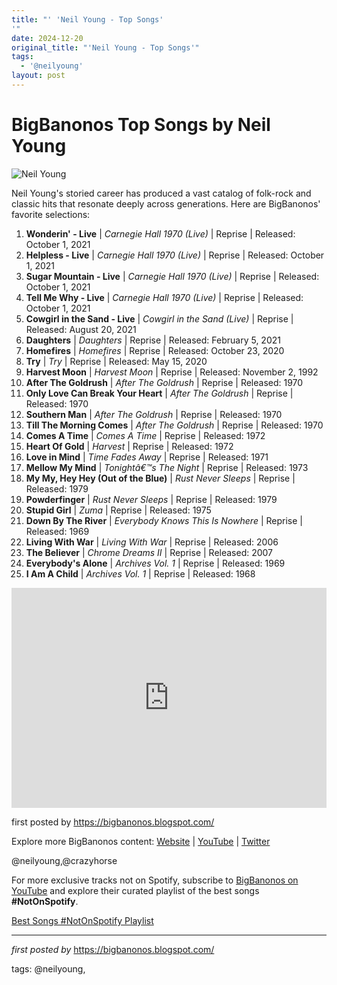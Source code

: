 ```yaml
---
title: "' 'Neil Young - Top Songs'
'"
date: 2024-12-20
original_title: "'Neil Young - Top Songs'"
tags:
  - '@neilyoung'
layout: post
---
```

<h1>BigBanonos Top Songs by Neil Young</h1>
<img alt="Neil Young" src="https://www.rollingstone.com/wp-content/uploads/2021/12/neil-young-the-old-laughing-lady.jpg?w=800" /> <p>Neil Young's storied career has produced a vast catalog of folk-rock and classic hits that resonate deeply across generations. Here are BigBanonos' favorite selections:</p> <ol> <li><strong>Wonderin' - Live</strong> | <em>Carnegie Hall 1970 (Live)</em> | Reprise | Released: October 1, 2021</li> <li><strong>Helpless - Live</strong> | <em>Carnegie Hall 1970 (Live)</em> | Reprise | Released: October 1, 2021</li> <li><strong>Sugar Mountain - Live</strong> | <em>Carnegie Hall 1970 (Live)</em> | Reprise | Released: October 1, 2021</li> <li><strong>Tell Me Why - Live</strong> | <em>Carnegie Hall 1970 (Live)</em> | Reprise | Released: October 1, 2021</li> <li><strong>Cowgirl in the Sand - Live</strong> | <em>Cowgirl in the Sand (Live)</em> | Reprise | Released: August 20, 2021</li> <li><strong>Daughters</strong> | <em>Daughters</em> | Reprise | Released: February 5, 2021</li> <li><strong>Homefires</strong> | <em>Homefires</em> | Reprise | Released: October 23, 2020</li> <li><strong>Try</strong> | <em>Try</em> | Reprise | Released: May 15, 2020</li> <li><strong>Harvest Moon</strong> | <em>Harvest Moon</em> | Reprise | Released: November 2, 1992</li> <li><strong>After The Goldrush</strong> | <em>After The Goldrush</em> | Reprise | Released: 1970</li> <li><strong>Only Love Can Break Your Heart</strong> | <em>After The Goldrush</em> | Reprise | Released: 1970</li> <li><strong>Southern Man</strong> | <em>After The Goldrush</em> | Reprise | Released: 1970</li> <li><strong>Till The Morning Comes</strong> | <em>After The Goldrush</em> | Reprise | Released: 1970</li> <li><strong>Comes A Time</strong> | <em>Comes A Time</em> | Reprise | Released: 1972</li> <li><strong>Heart Of Gold</strong> | <em>Harvest</em> | Reprise | Released: 1972</li> <li><strong>Love in Mind</strong> | <em>Time Fades Away</em> | Reprise | Released: 1971</li> <li><strong>Mellow My Mind</strong> | <em>Tonightâ€™s The Night</em> | Reprise | Released: 1973</li> <li><strong>My My, Hey Hey (Out of the Blue)</strong> | <em>Rust Never Sleeps</em> | Reprise | Released: 1979</li> <li><strong>Powderfinger</strong> | <em>Rust Never Sleeps</em> | Reprise | Released: 1979</li> <li><strong>Stupid Girl</strong> | <em>Zuma</em> | Reprise | Released: 1975</li> <li><strong>Down By The River</strong> | <em>Everybody Knows This Is Nowhere</em> | Reprise | Released: 1969</li> <li><strong>Living With War</strong> | <em>Living With War</em> | Reprise | Released: 2006</li> <li><strong>The Believer</strong> | <em>Chrome Dreams II</em> | Reprise | Released: 2007</li> <li><strong>Everybody's Alone</strong> | <em>Archives Vol. 1</em> | Reprise | Released: 1969</li> <li><strong>I Am A Child</strong> | <em>Archives Vol. 1</em> | Reprise | Released: 1968</li>
</ol> <div> <iframe allow="autoplay; clipboard-write; encrypted-media; fullscreen; picture-in-picture" frameborder="0" height="352" loading="lazy" src="https://open.spotify.com/embed/playlist/4TtS7W6lsD4Qoh8KJOiZCq?utm_source=generator" width="100%"></iframe>
</div> <p>first posted by <a href="https://bigbanonos.blogspot.com/">https://bigbanonos.blogspot.com/</a></p> <div> <p>Explore more BigBanonos content: <a href="https://bigbanonos.blogspot.com/">Website</a> | <a href="https://www.youtube.com/@BigBanonos">YouTube</a> | <a href="https://x.com/bigbanonos">Twitter</a></p>
</div> <!--Tags-->
<p>@neilyoung,@crazyhorse</p>


<!--Subscribe and Playlist Links-->
<div>
    <p>For more exclusive tracks not on Spotify, subscribe to <a href="https://www.youtube.com/@BigBanonos" target="_blank">BigBanonos on YouTube</a> and explore their curated playlist of the best songs <strong>#NotOnSpotify</strong>.</p>
    <p><a href="https://www.youtube.com/playlist?list=PLtuNtuTatqI0kFahUCbtbfenC_ET5O_tr" target="_blank">Best Songs #NotOnSpotify Playlist<br /></a></p></div>

<hr />

<p><em>first posted by</em> <a href="https://bigbanonos.blogspot.com/" rel="noopener" target="_new">https://bigbanonos.blogspot.com/</a></p>

<p>tags: @neilyoung,</p>
